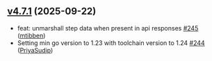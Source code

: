 ## [v4.7.1](https://github.com/buildkite/go-buildkite/compare/v4.7.0...v4.7.1) (2025-09-22)

* feat: unmarshall step data when present in api responses [#245](https://github.com/buildkite/go-buildkite/pull/245) ([mtibben](https://github.com/mtibben))
* Setting min go version to 1.23 with toolchain version to 1.24 [#244](https://github.com/buildkite/go-buildkite/pull/244) ([PriyaSudip](https://github.com/PriyaSudip))
